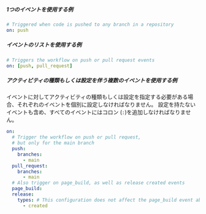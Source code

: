 ##### **1つのイベントを使用する例**

```yaml
# Triggered when code is pushed to any branch in a repository
on: push
```

##### **イベントのリストを使用する例**

```yaml
# Triggers the workflow on push or pull request events
on: [push, pull_request]
```

##### **アクティビティの種類もしくは設定を伴う複数のイベントを使用する例**

イベントに対してアクティビティの種類もしくは設定を指定する必要がある場合、それぞれのイベントを個別に設定しなければなりません。 設定を持たないイベントも含め、すべてのイベントにはコロン (`:`)を追加しなければなりません。

```yaml
on:
  # Trigger the workflow on push or pull request,
  # but only for the main branch
  push:
    branches:
      - main
  pull_request:
    branches:
      - main
  # Also trigger on page_build, as well as release created events
  page_build:
  release:
    types: # This configuration does not affect the page_build event above
      - created
```
